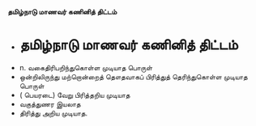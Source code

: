**தமிழ்நாடு மாணவர் கணினித் திட்டம்**
- # தமிழ்நாடு மாணவர் கணினித் திட்டம்
- n. வகைதிரிபறிந்துகொள்ள முடியாத பொருள்
- ஒன்றிலிருந்து மற்றொன்றைத் தௌதவாகப் பிரித்துத் தெரிந்துகொள்ள முடியாத பொருள்
- ( பெயரடை) வேறு பிரித்தறிய முடியாத
- வகுத்துணர இயலாத
- திரித்து அறிய முடியாத.


